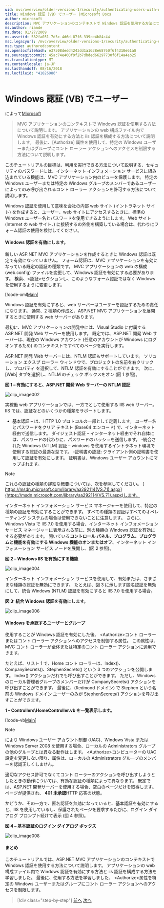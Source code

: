 ```yaml
---
uid: mvc/overview/older-versions-1/security/authenticating-users-with-windows-authentication-vb
title: Windows 認証 (VB) でユーザー |Microsoft Docs
author: microsoft
description: MVC アプリケーションのコンテキストで Windows 認証を使用する方法について説明します。 アプリケーションの web co 内での Windows 認証を有効にする方法について説明します.
ms.author: riande
ms.date: 01/27/2009
ms.assetid: 532fa051-7d5c-4d6d-87f6-339ce4b84c44
msc.legacyurl: /mvc/overview/older-versions-1/security/authenticating-users-with-windows-authentication-vb
msc.type: authoredcontent
ms.openlocfilehash: e37508dedd4243dd1a1638e68760f6f4310e61a8
ms.sourcegitcommit: 45ac74e400f9f2b7dbded66297730f6f14a4eb25
ms.translationtype: MT
ms.contentlocale: ja-JP
ms.lasthandoff: 08/16/2018
ms.locfileid: "41826986"
---
```

<a name="authenticating-users-with-windows-authentication-vb"></a>Windows 認証 (VB) でユーザー
====================
によって[Microsoft](https://github.com/microsoft)

> MVC アプリケーションのコンテキストで Windows 認証を使用する方法について説明します。 アプリケーションの web 構成ファイル内で Windows 認証を有効にする方法と iis 認証を構成する方法について説明します。 最後に、[Authorize] 属性を使用して、特定の Windows ユーザーまたはグループにコント ローラー アクションへのアクセスを制限する方法について説明します。


このチュートリアルの目標は、利用を実行できる方法について説明する、セキュリティのパスワードには、インターネット インフォメーション サービスに組み込まれている機能は、MVC アプリケーション内のビューを保護します。 特定の Windows ユーザーまたは特定の Windows グループのメンバーであるユーザーによってのみ呼び出されるコント ローラー アクションを許可する方法について説明します。

Windows 認証を使用して意味を会社の内部 web サイト (イントラネット サイト) を作成すると、ユーザー、web サイトにアクセスするときに、標準の Windows ユーザー名とパスワードを使用できるようにします。 Web サイト (Internet の web サイト、) に接続するの外側を構築している場合は、代わりにフォーム認証の使用を検討してください。

#### <a name="enabling-windows-authentication"></a>Windows 認証を有効にします。

新しい ASP.NET MVC アプリケーションを作成するときに Windows 認証は既定で有効になっていません。 フォーム認証は、MVC アプリケーションを有効になっている既定の認証の種類です。 MVC アプリケーションの web の構成 (web.config) ファイルを変更して、Windows 認証を有効にする必要があります。 検索、&lt;認証&gt;セクションし、このようなフォーム認証ではなく Windows を使用するように変更します。

[!code-xml[Main](authenticating-users-with-windows-authentication-vb/samples/sample1.xml)]

Windows 認証を有効にすると、web サーバーはユーザーを認証するための責任になります。 通常、2 種類の作成と、ASP.NET MVC アプリケーションを展開するときに使用する web サーバーがあります。

最初に、MVC アプリケーションの開発中には、Visual Studio に付属する ASP.NET 開発 Web サーバーを使用します。 既定では、ASP.NET 開発 Web サーバーは、現在の Windows アカウント (任意のアカウントが Windows にログオンするため) のコンテキストですべてのページを実行します。

ASP.NET 開発 Web サーバーには、NTLM 認証もサポートしています。 ソリューション エクスプ ローラー ウィンドウで、プロジェクトの名前を右クリックし、プロパティ を選択して、NTLM 認証を有効にすることができます。 次に、[Web] タブを選択し、NTLM のチェック ボックスをオン (図 1 参照)。

**図 1 – 有効にすると、ASP.NET 開発 Web サーバーの NTLM 認証**

![clip_image002](authenticating-users-with-windows-authentication-vb/_static/image1.jpg)

実稼働 web アプリケーションでは、一方でとして使用する IIS web サーバー。 IIS では、認証などのいくつかの種類をサポートします。

- 基本認証 – は、HTTP 1.0 プロトコルの一部として定義します。 ユーザー名とパスワードをクリア テキスト (Base64 エンコード) で、インターネット経由で送信します。 ダイジェスト認証 – インターネット経由でそれ自体には、パスワードの代わりに、パスワードのハッシュを送信します。 -統合された Windows (NTLM) 認証 – windows を使用するイントラネット環境で使用する認証の最適な型です。 -証明書の認証: クライアント側の証明書を使用して認証を有効にします。 証明書は、Windows ユーザー アカウントにマップされます。

> [!NOTE] 
> 
> これらの認証の種類の詳細な概要については、次を参照してください。 [ https://msdn.microsoft.com/library/aa292114(VS.71).aspx](https://msdn.microsoft.com/library/aa292114(VS.71).aspx)します。


インターネット インフォメーション サービス マネージャーを使用して、特定の種類の認証を有効にすることができます。 すべての種類の認証はすべてのオペレーティング システムの場合は使用できないことに注意します。 さらに、Windows Vista で IIS 7.0 を使用する場合、インターネット インフォメーション サービス マネージャーに表示される前に、別の種類の Windows 認証を有効にする必要があります。 開いている**コントロール パネル、プログラム、プログラムと機能を有効にする Windows 機能のオンまたはオフ**、インターネット インフォメーション サービス ノードを展開し、(図 2 参照)。

**図 2 – Windows IIS を有効にする機能**

![clip_image004](authenticating-users-with-windows-authentication-vb/_static/image2.jpg)

インターネット インフォメーション サービスを使用して、有効または、さまざまな種類の認証を無効にできます。 たとえば、図 3 に示します匿名認証を無効にして、統合 Windows (NTLM) 認証を有効にすると IIS 7.0 を使用する場合。

**図 3: 統合 Windows 認証を有効にします。**

![clip_image006](authenticating-users-with-windows-authentication-vb/_static/image3.jpg)

#### <a name="authorizing-windows-users-and-groups"></a>Windows を承認するユーザーとグループ

使用することが Windows 認証を有効にした後、 &lt;Authorize&gt;コント ローラーまたはコント ローラー アクションへのアクセスを制御する属性。 この属性は、MVC コント ローラーが全体または特定のコント ローラー アクションに適用できます。

たとえば、リスト 1 で、Home コント ローラーは、Index()、CompanySecrets()、StephenSecrets() という 3 つのアクションを公開します。 Index() アクションだれでも呼び出すことができます。 ただし、Windows のローカル管理者グループのメンバーだけが CompanySecrets() アクションを呼び出すことができます。 最後に、(Redmond ドメイン) で Stephen という名前の Windows ドメイン ユーザーのみが StephenSecrets() アクションを呼び出すことができます。

**1 – Controllers\HomeController.vb を一覧表示します。**

[!code-vb[Main](authenticating-users-with-windows-authentication-vb/samples/sample2.vb)]

> [!NOTE]
> により Windows ユーザー アカウント制御 (UAC)、Windows Vista または Windows Server 2008 を使用する場合、ローカルの Administrators グループの他のグループとは異なる動作はします。 &lt;Authorize&gt;コンピューターの UAC 設定を変更しない限り、属性は、ローカルの Administrators グループのメンバーを認識正しくしません。


適切なアクセス許可でなくてコント ローラーのアクションを呼び出すしようとしたときの動作については、有効な認証の種類によって異なります。 既定では、ASP.NET 開発サーバーを使用する場合、空白のページだけを取得します。 ページが提供され、 **401 未承認**HTTP 応答の状態。

かどうか、その一方で、匿名認証を無効になっていると、基本認証を有効にすると、IIS を使用しているし、保護されたページを要求するたびに、ログイン ダイアログ プロンプト続けて表示 (図 4 参照)。

**図 4 – 基本認証のログイン ダイアログ ボックス**

![clip_image008](authenticating-users-with-windows-authentication-vb/_static/image4.jpg)

#### <a name="summary"></a>まとめ

このチュートリアルでは、ASP.NET MVC アプリケーションのコンテキストで Windows 認証を使用する方法について説明します。 アプリケーションの web 構成ファイル内で Windows 認証を有効にする方法と iis 認証を構成する方法を学習しました。 最後に、使用する方法を学習しました、 &lt;Authorize&gt;属性を特定の Windows ユーザーまたはグループにコント ローラー アクションへのアクセスを制限します。

> [!div class="step-by-step"]
> [前へ](authenticating-users-with-forms-authentication-vb.md)
> [次へ](preventing-javascript-injection-attacks-vb.md)
